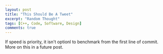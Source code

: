 ```yaml
---
layout: post
title: "This Should Be A Tweet"
excerpt: "Random Thought"
tags: [C++, Code, Software, Design]
comments: true
---
```

If speed is priority, it isn't optionl to benchmark from the first line of
commit. More on this in a future post.
